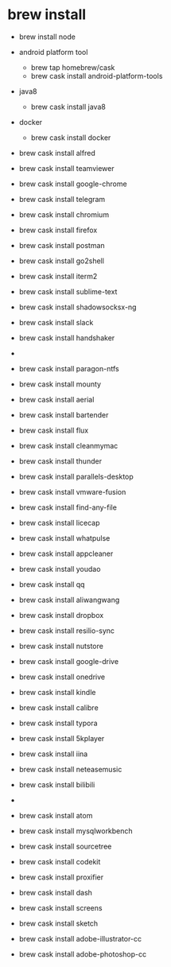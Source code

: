 # brew install

* brew install node
* android platform tool
    * brew tap homebrew/cask
    * brew cask install android-platform-tools

* java8
    * brew cask install java8

* docker 
    * brew cask install docker



* brew cask install alfred
* brew cask install teamviewer
* brew cask install google-chrome
* brew cask install telegram
* brew cask install chromium
* brew cask install firefox
* brew cask install postman
* brew cask install go2shell
* brew cask install iterm2
* brew cask install sublime-text
* brew cask install shadowsocksx-ng
* brew cask install slack
* brew cask install handshaker
* 
* brew cask install paragon-ntfs
* brew cask install mounty
* brew cask install aerial
* brew cask install bartender
* brew cask install flux
* brew cask install cleanmymac
* brew cask install thunder
* brew cask install parallels-desktop
* brew cask install vmware-fusion
* brew cask install find-any-file
* brew cask install licecap
* brew cask install whatpulse
* brew cask install appcleaner
* brew cask install youdao
* brew cask install qq
* brew cask install aliwangwang
* brew cask install dropbox
* brew cask install resilio-sync
* brew cask install nutstore
* brew cask install google-drive
* brew cask install onedrive
* brew cask install kindle
* brew cask install calibre
* brew cask install typora
* brew cask install 5kplayer
* brew cask install iina
* brew cask install neteasemusic
* brew cask install bilibili
* 
* brew cask install atom
* brew cask install mysqlworkbench
* brew cask install sourcetree
* brew cask install codekit
* brew cask install proxifier
* brew cask install dash
* brew cask install screens
* brew cask install sketch
* brew cask install adobe-illustrator-cc
* brew cask install adobe-photoshop-cc
